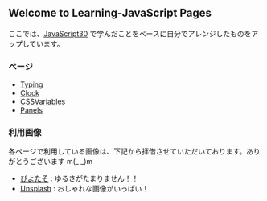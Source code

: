 ## Welcome to Learning-JavaScript Pages

ここでは、[JavaScript30](https://javascript30.com/) で学んだことをベースに自分でアレンジしたものをアップしています。


### ページ

- [Typing](https://nouvelle.github.io/Learning-JavaScript/01_Typing/) 
- [Clock](https://nouvelle.github.io/Learning-JavaScript/02_Clock/) 
- [CSSVariables](https://nouvelle.github.io/Learning-JavaScript/03_CSSVariables/) 
- [Panels](https://nouvelle.github.io/Learning-JavaScript/05_Panels/) 

### 利用画像

各ページで利用している画像は、下記から拝借させていただいております。ありがとうございます m(_ _)m  

- [ぴよたそ](https://hiyokoyarou.com/)  : ゆるさがたまりません！！
- [Unsplash](https://unsplash.com/)  : おしゃれな画像がいっぱい！

